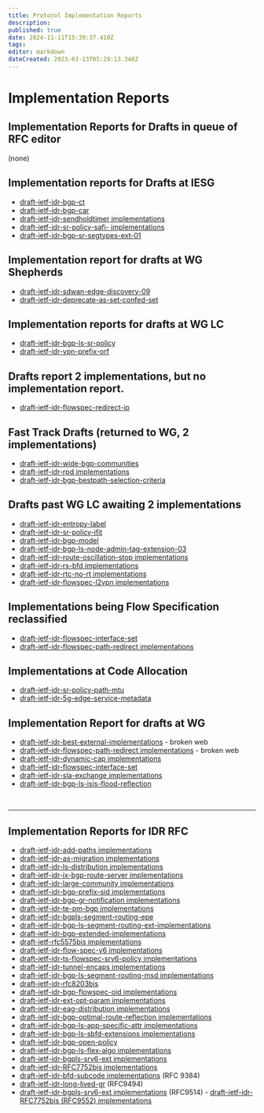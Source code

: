```yaml
---
title: Protocol Implementation Reports
description: 
published: true
date: 2024-11-11T15:39:37.410Z
tags: 
editor: markdown
dateCreated: 2023-03-13T05:29:13.348Z
---
```


# Implementation Reports
## Implementation Reports for Drafts in queue of RFC editor
(none) 
 
 ## Implementation reports for Drafts at IESG
 - [draft-ietf-idr-bgp-ct](/group/idr/implementations/draft-ietf-idr-bgp-ct)
 - [draft-ietf-idr-bgp-car](/group/idr/implementations/draft-ietf-idr-bgp-car)
 - [draft-ietf-idr-sendholdtimer implementations](/group/idr/implementations/draft-ietf-idr-sendholdtimer)
 - [draft-ietf-idr-sr-policy-safi- implementations](/group/idr/BGP-Implementation-report/draft-ietf-idr-segment-routing-te-policy-implement)
- [draft-ietf-idr-bgp-sr-segtypes-ext-01](/group/idr/BGP-Implementation-report/draft-ietf-idr-bgp-sr-segtypes-ext-implement)

## Implementation report for drafts at WG Shepherds 

 - [draft-ietf-idr-sdwan-edge-discovery-09](/group/idr/implementations/draft-ietf-idr-sdwan-edge-discovery)
 - [draft-ietf-idr-deprecate-as-set-confed-set](/group/idr/implementations/draft-ietf-idr-deprecate-as-set-confed-set)
  
 ## Implementation reports for drafts at WG LC 
  - [draft-ietf-idr-bgp-ls-sr-policy](/group/idr/implementations/draft-ietf-idr-te-lsp-distribution)
  - [draft-ietf-idr-vpn-prefix-orf](/group/idr/implementations/draft-ietf-idr-vpn-prefix-orf)

## Drafts report 2 implementations, but no implementation report. 
  - [draft-ietf-idr-flowspec-redirect-ip](/group/idr/implementations/draft-ietf-idr-flowspec-redirect-ip) 

## Fast Track Drafts (returned to WG, 2 implementations)
 - [draft-ietf-idr-wide-bgp-communities](/group/idr/BGP-Implementation-report/draft-ietf-idr-wide-bgp-communities-implement)
 - [draft-ietf-idr-rpd implementations](/group/idr/BGP-Implementation-report/draft-ietf-idr-rpd-implement)
- [draft-ietf-idr-bgp-bestpath-selection-criteria](/group/idr/implementations/draft-ietf-idr-bgp-bestpath-selection-criteria)


## Drafts past WG LC awaiting 2 implementations
 - [draft-ietf-idr-entropy-label](/group/idr/BGP-Implementation-report/draft-ietf-idr-entropy-label)
 - [draft-ietf-idr-sr-policy-ifit](/group/idr/implementations/draft-ietf-idr-sr-policy-ifit)
 - [draft-ietf-idr-bgp-model](/group/idr/implementations/draft-ietf-idr-bgp-model)
 - [draft-ietf-idr-bgp-ls-node-admin-tag-extension-03](/group/idr/implementations/draft-ietf-idr-bgp-ls-node-admin-tag-extension)
 - [draft-ietf-idr-route-oscillation-stop implementations](/group/idr/implementations/draft-ietf-idr-route-oscillation-stop)
 - [draft-ietf-idr-rs-bfd implementations](/group/idr/implementations/draft-ietf-idr-fs-bfd) 
 - [draft-ietf-idr-rtc-no-rt implementations](/group/idr/implementations/draft-ietf-idr-rtc-no-rt)
 - [draft-ietf-idr-flowspec-l2vpn implementations](/group/idr/implementations/draft-ietf-idr-flowspec-l2vpn)

## Implementations being Flow Specification reclassified
 - [draft-ietf-idr-flowspec-interface-set](/group/idr/implementations/draft-ietf-idr-flowspec-interface-set)
 - [draft-ietf-idr-flowspec-path-redirect implementations](/group/idr/implementations/draft-ietf-idr-flowspec-path-redirect)

## Implementations at Code Allocation
 - [draft-ietf-idr-sr-policy-path-mtu](/group/idr/implementations/draft-ietf-idr-sr-policy-path-mtu)
  - [draft-ietf-idr-5g-edge-service-metadata](/group/idr/implementations/draft-ietf-idr-5g-edge-service-metadata)

## Implementation Report for drafts at WG

 - [draft-ietf-idr-best-external-implementations](/group/idr/implementations/draft-ietf-idr-best-external) - broken web
 - [draft-ietf-idr-flowspec-path-redirect implementations](/group/idr/implementations/draft-ietf-idr-flowspec-path-redirect) - broken web 
 - [draft-ietf-idr-dynamic-cap implementations](/group/idr/implementations/draft-ietf-idr-dynamic-cap)
 - [draft-ietf-idr-flowspec-interface-set](/group/idr/implementations/draft-ietf-idr-flowspec-interface-set)
 - [draft-ietf-idr-sla-exchange implementations](/group/idr/implementations/draft-ietf-idr-sla-exchange)
-  [draft-ietf-idr-bgp-ls-isis-flood-reflection](/group/idr/implementations/draft-ietf-idr-bgp-ls-isis-flood-reflection)

    
&nbsp;
&nbsp;
&nbsp;

---
## Implementation Reports for IDR RFC

 - [draft-ietf-idr-add-paths implementations](/group/idr/implementations/draft-ietf-idr-add-paths)
 - [draft-ietf-idr-as-migration implementations](/group/idr/implementations/draft-ietf-idr-as-migration)
 - [draft-ietf-idr-ls-distribution implementations](/group/idr/implementations/draft-ietf-idr-ls-distribution)
 - [draft-ietf-idr-ix-bgp-route-server implementations](/group/idr/implementations/draft-ietf-idr-ix-bgp-route-server)
 - [draft-ietf-idr-large-community implementations](/group/idr/implementations/draft-ietf-idr-large-community)
 - [draft-ietf-idr-bgp-prefix-sid implementations](/group/idr/implementations/draft-ietf-idr-bgp-prefix-sid)
 - [draft-ietf-idr-bgp-gr-notification implementations](/group/idr/implementations/draft-ietf-idr-bgp-gr-notification)
 - [draft-ietf-idr-te-pm-bgp implementations](/group/idr/implementations/draft-ietf-idr-te-pm-bgp)
 - [draft-ietf-idr-bgpls-segment-routing-epe](/group/idr/implementations/draft-ietf-idr-bgpls-segment-routing-epe)
 - [draft-ietf-idr-bgp-ls-segment-routing-ext-implementations](/group/idr/implementations/draft-ietf-idr-bgp-ls-segment-routing-ext)
 - [draft-ietf-idr-bgp-extended-implementations](/group/idr/implementations/draft-ietf-idr-bgp-extended) 
 - [draft-ietf-rfc5575bis implementations](/group/idr/implementations/draft-ietf-rfc5575bis)
 - [draft-ietf-idr-flow-spec-v6 implementations](/group/idr/implementations/draft-ietf-idr-flow-spec-v6)
 - [draft-ietf-idr-ts-flowspec-srv6-policy implementations](/group/idr/implementations/draft-ietf-idr-ts-flowspec-srv6-policy)
 - [draft-ietf-idr-tunnel-encaps implementations](/group/idr/implementations/draft-ietf-idr-tunnel-encaps)
 - [draft-ietf-idr-bgp-ls-segment-routing-msd implementations](/group/idr/implementations/draft-ietf-idr-bgp-ls-segment-routing-msd)
 - [draft-ietf-idr-rfc8203bis](/group/idr/implementations/draft-ietf-idr-rfc8203bis)
 - [draft-ietf-idr-bgp-flowspec-oid implementations](/group/idr/implementations/draft-ietf-idr-bgp-flowspec-oid)
 - [draft-ietf-idr-ext-opt-param implementations](/group/idr/implementations/draft-ietf-idr-ext-opt-param)
 - [draft-ietf-idr-eag-distribution implementations](/group/idr/implementations/draft-ietf-idr-eag-distribution)
 - [draft-ietf-idr-bgp-optimal-route-reflection implementations](/group/idr/implementations/draft-ietf-idr-bgp-optimal-route-reflection)
 - [draft-ietf-idr-bgp-ls-app-specific-attr implementations](/group/idr/implementations/draft-ietf-idr-bgp-ls-app-specific-attr)
 - [draft-ietf-idr-bgp-ls-sbfd-extensions implementations](/group/idr/implementations/draft-ietf-idr-bgp-ls-sbfd-extensions)
 - [draft-ietf-idr-bgp-open-policy](/group/idr/implementations/draft-ietf-idr-bgp-open-policy)
 - [draft-ietf-idr-bgp-ls-flex-algo implementations](/group/idr/BGP-Implementation-report/draft-ietf-idr-bgp-ls-flex-algo-implement)
 - [draft-ietf-idr-bgpls-srv6-ext implementations](/group/idr/BGP-Implementation-report/draft-ietf-idr-bgpls-srv6-ext-implement)
 - [draft-ietf-idr-RFC7752bis implementations](/group/idr/BGP-Implementation-report/draft-ietf-idr-RFC7752bis-implement)
  - [draft-ietf-idr-bfd-subcode implementations](/group/idr/implementations/draft-ietf-idr-bfd-subcode) (RFC 9384)
  -  [draft-ietf-idr-long-lived-gr](/group/idr/BGP-Implementation-report/draft-ietf-idr-long-lived-gr-implement) (RFC9494) 
   - [draft-ietf-idr-bgpls-srv6-ext implementations](/group/idr/BGP-Implementation-report/draft-ietf-idr-bgpls-srv6-ext-implement) (RFC9514) 
    - [draft-ietf-idr-RFC7752bis (RFC9552) implementations](/group/idr/BGP-Implementation-report/draft-ietf-idr-RFC7752bis-implement)
